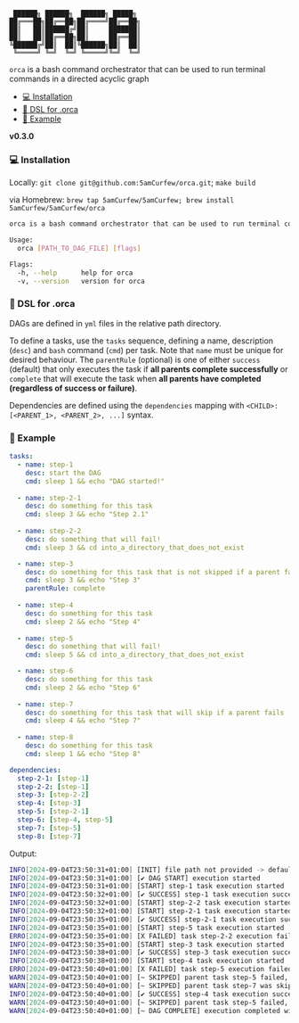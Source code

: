 ```
 ██████╗ ██████╗  ██████╗ █████╗ 
██╔═══██╗██╔══██╗██╔════╝██╔══██╗
██║   ██║██████╔╝██║     ███████║
██║   ██║██╔══██╗██║     ██╔══██║
╚██████╔╝██║  ██║╚██████╗██║  ██║
 ╚═════╝ ╚═╝  ╚═╝ ╚═════╝╚═╝  ╚═╝
```

`orca` is a bash command orchestrator that can be used to run terminal commands in a directed acyclic graph

- [:computer: Installation](#computer-installation)
- [:pencil: DSL for .orca](#pencil-metadata)
- [:rocket: Example](#rocket-example)

**v0.3.0**

### :computer: Installation

Locally: `git clone git@github.com:5amCurfew/orca.git`; `make build`

via Homebrew: `brew tap 5amCurfew/5amCurfew; brew install 5amCurfew/5amCurfew/orca`

```bash
orca is a bash command orchestrator that can be used to run terminal commands in a directed acyclic graph

Usage:
  orca [PATH_TO_DAG_FILE] [flags]

Flags:
  -h, --help      help for orca
  -v, --version   version for orca
```

### :pencil: DSL for .orca

DAGs are defined in `yml` files in the relative path directory.

To define a tasks, use the `tasks` sequence, defining a name, description (`desc`) and `bash` command (`cmd`) per task. Note that `name` must be unique for desired behaviour. The `parentRule` (optional) is one of either `success` (default) that only executes the task if **all parents complete successfully** or `complete` that will execute the task when **all parents have completed (regardless of success or failure)**.

Dependencies are defined using the `dependencies` mapping with `<CHILD>: [<PARENT_1>, <PARENT_2>, ...]` syntax.

### :rocket: Example
```yml
tasks:
  - name: step-1
    desc: start the DAG
    cmd: sleep 1 && echo "DAG started!"
  
  - name: step-2-1
    desc: do something for this task
    cmd: sleep 3 && echo "Step 2.1"
  
  - name: step-2-2
    desc: do something that will fail!
    cmd: sleep 3 && cd into_a_directory_that_does_not_exist

  - name: step-3
    desc: do something for this task that is not skipped if a parent fails
    cmd: sleep 3 && echo "Step 3"
    parentRule: complete
  
  - name: step-4
    desc: do something for this task
    cmd: sleep 2 && echo "Step 4"
  
  - name: step-5
    desc: do something that will fail!
    cmd: sleep 5 && cd into_a_directory_that_does_not_exist

  - name: step-6
    desc: do something for this task
    cmd: sleep 2 && echo "Step 6"
  
  - name: step-7
    desc: do something for this task that will skip if a parent fails
    cmd: sleep 4 && echo "Step 7"
  
  - name: step-8
    desc: do something for this task
    cmd: sleep 1 && echo "Step 8"

dependencies:
  step-2-1: [step-1]
  step-2-2: [step-1]
  step-3: [step-2-2]
  step-4: [step-3]
  step-5: [step-2-1]
  step-6: [step-4, step-5]
  step-7: [step-5]
  step-8: [step-7]
```

Output:

```bash
INFO[2024-09-04T23:50:31+01:00] [INIT] file path not provided -> defaulting to dag.yml 
INFO[2024-09-04T23:50:31+01:00] [✔ DAG START] execution started              
INFO[2024-09-04T23:50:31+01:00] [START] step-1 task execution started        
INFO[2024-09-04T23:50:32+01:00] [✔ SUCCESS] step-1 task execution successful 
INFO[2024-09-04T23:50:32+01:00] [START] step-2-2 task execution started      
INFO[2024-09-04T23:50:32+01:00] [START] step-2-1 task execution started      
INFO[2024-09-04T23:50:35+01:00] [✔ SUCCESS] step-2-1 task execution successful 
INFO[2024-09-04T23:50:35+01:00] [START] step-5 task execution started        
ERRO[2024-09-04T23:50:35+01:00] [X FAILED] task step-2-2 execution failed    
INFO[2024-09-04T23:50:35+01:00] [START] step-3 task execution started        
INFO[2024-09-04T23:50:38+01:00] [✔ SUCCESS] step-3 task execution successful 
INFO[2024-09-04T23:50:38+01:00] [START] step-4 task execution started        
ERRO[2024-09-04T23:50:40+01:00] [X FAILED] task step-5 execution failed      
WARN[2024-09-04T23:50:40+01:00] [~ SKIPPED] parent task step-5 failed, skipping step-7 
WARN[2024-09-04T23:50:40+01:00] [~ SKIPPED] parent task step-7 was skipped, skipping step-8 
INFO[2024-09-04T23:50:40+01:00] [✔ SUCCESS] step-4 task execution successful 
WARN[2024-09-04T23:50:40+01:00] [~ SKIPPED] parent task step-5 failed, skipping step-6 
WARN[2024-09-04T23:50:40+01:00] [~ DAG COMPLETE] execution completed with failures 
```